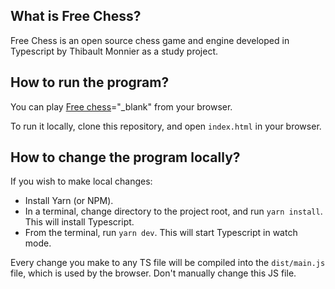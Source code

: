 ## What is Free Chess?

Free Chess is an open source chess game and engine developed in Typescript by Thibault Monnier as a study project.

## How to run the program?

You can play [Free chess](https://free-chess.netlify.app)="_blank" from your browser.

To run it locally, clone this repository, and open `index.html` in your browser.

## How to change the program locally?

If you wish to make local changes:

- Install Yarn (or NPM).
- In a terminal, change directory to the project root, and run `yarn install`. This will install Typescript.
- From the terminal, run `yarn dev`. This will start Typescript in watch mode.

Every change you make to any TS file will be compiled into the `dist/main.js` file, which is used by the browser. Don't manually change this JS file.
